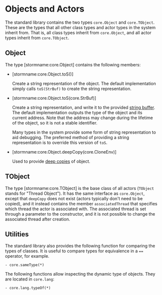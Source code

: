 Objects and Actors
==================

The standard library contains the two types `core.Object` and `core.TObject`. These are the types
that all other class types and actor types in the system inherit from. That is, all class types
inherit from `core.Object`, and all actor types inherit from `core.TObject`.

Object
------

The type [stormname:core.Object] contains the following members:

- [stormname:core.Object.toS()]

  Create a string representation of the object. The default implementation simply calls
  `toS(StrBuf)` to create the string representation.

- [stormname:core.Object.toS(core.StrBuf)]

  Create a string representation, and write it to the provided [string buffer](md:Strings). The
  default implementation outputs the type of the object and its current address. Note that the
  address may change during the lifetime of the object, so it is not a stable identifier.

  Many types in the system provide some form of string representation to aid debugging. The
  preferred method of providing a string representation is to override this version of `toS`.

- [stormname:core.Object.deepCopy(core.CloneEnv)]

  Used to provide [deep copies](md:Copying_Objects) of object.


TObject
-------

The type [stormname:core.TObject] is the base class of all actors (`TObject` stands for "Thread
Object"). It has the same interface as `core.Object`, except that `deepCopy` does not exist (actors
typically don't need to be copied), and it instead contains the member `associatedThread` that
specifies which thread the actor is associated with. The associated thread is set through a
parameter to the constructor, and it is not possible to change the associated thread after creation.


Utilities
---------

The standard library also provides the following function for comparing the types of classes. It is
useful to compare types for equivalence in a `==` operator, for example.

```stormdoc
- core.sameType(*)
```

The following functions allow inspecting the dynamic type of objects. They are located in `core.lang`:

```stormdoc
- core.lang.typeOf(*)
```
